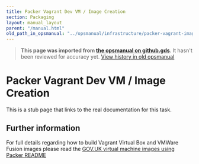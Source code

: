 ```yaml
---
title: Packer Vagrant Dev VM / Image Creation
section: Packaging
layout: manual_layout
parent: "/manual.html"
old_path_in_opsmanual: "../opsmanual/infrastructure/packer-vagrant-image-creation.md"
---
```




> **This page was imported from [the opsmanual on github.gds](https://github.gds/gds/opsmanual)**.
It hasn't been reviewed for accuracy yet.
[View history in old opsmanual](https://github.gds/gds/opsmanual/tree/master/infrastructure/packer-vagrant-image-creation.md)


# Packer Vagrant Dev VM / Image Creation

This is a stub page that links to the real documentation for this task.

## Further information

For full details regarding how to build Vagrant Virtual Box and VMWare Fusion images please read the [GOV.UK virtual machine images using Packer README](https://github.gds/gds/govuk-provisioning/blob/master/packer/README.md)

